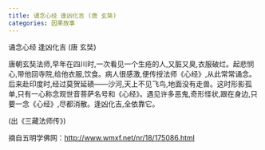 ```yaml
---
title: 诵念心经 逢凶化吉 (唐 玄奘)
categories: 因果故事
---
```




诵念心经 逢凶化吉 (唐 玄奘)

唐朝玄奘法师,早年在四川时,一次看见一个生疮的人,又脏又臭,衣服破烂。起悲悯心,带他回寺院,给他衣服,饮食。病人很感激,便传授法师《心经》,从此常常诵念。后来赴印度时,经过莫贺延碛——沙河,天上不见飞鸟,地面没有走兽。这时形影孤单,只有一心称念观世音菩萨名号和《心经》。遇见许多恶鬼,奇形怪状,跟在身边,只要一念《心经》,尽都消散。逢凶化吉,全依靠它。

(出《三藏法师传》)

摘自五明学佛网：http://www.wmxf.net/nr/18/175086.html